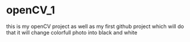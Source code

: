 # openCV_1
this is my openCV project as  well as my first github project which will do that it will change colorfull photo into black and white
